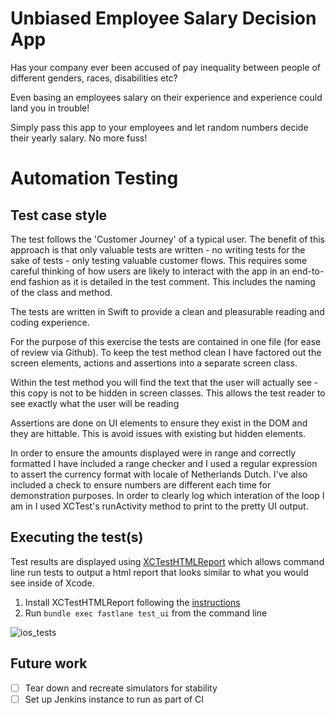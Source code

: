 # Unbiased Employee Salary Decision App

Has your company ever been accused of pay inequality between people of different genders, races, disabilities etc?

Even basing an employees salary on their experience and experience could land you in trouble!

Simply pass this app to your employees and let random numbers decide their yearly salary. No more fuss!

# Automation Testing

## Test case style

The test follows the 'Customer Journey' of a typical user. The benefit of this approach is that only valuable tests are written - no writing tests for the sake of tests - only testing valuable customer flows. This requires some careful thinking of how users are likely to interact with the app in an end-to-end fashion as it is detailed in the test comment. This includes the naming of the class and method.

The tests are written in Swift to provide a clean and pleasurable reading and coding experience.

For the purpose of this exercise the tests are contained in one file (for ease of review via Github). To keep the test method clean I have factored out the screen elements, actions and assertions into a separate screen class. 

Within the test method you will find the text that the user will actually see - this copy is not to be hidden in screen classes. This allows the test reader to see exactly what the user will be reading

Assertions are done on UI elements to ensure they exist in the DOM and they are hittable.  This is avoid issues with existing but hidden elements.

In order to ensure the amounts displayed were in range and correctly formatted I have included a range checker and I used a regular expression to assert the currency format with locale of Netherlands Dutch. I've also included a check to ensure numbers are different each time for demonstration purposes.  In order to clearly log which interation of the loop I am in I used XCTest's runActivity method to print to the pretty UI output.

## Executing the test(s)

Test results are displayed using [XCTestHTMLReport](https://github.com/TitouanVanBelle/XCTestHTMLReport) which allows command line run tests to output a html report that looks similar to what you would see inside of Xcode.

1. Install XCTestHTMLReport following the [instructions](XCTestHTMLReport)
2. Run `bundle exec fastlane test_ui` from the command line 

![ios_tests](https://user-images.githubusercontent.com/18099038/89146738-b0768200-d5a8-11ea-8740-9a4b98fa52a5.gif)

## Future work

- [ ] Tear down and recreate simulators for stability
- [ ] Set up Jenkins instance to run as part of CI
